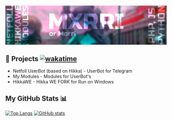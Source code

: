 ![banner](https://github.com/MXRRI/MXRRI/raw/main/me.png)

## 🌱 Projects [![wakatime](https://wakatime.com/badge/user/8dcdd8d4-f146-496c-a813-256aa4b11e39.svg)](https://wakatime.com/@8dcdd8d4-f146-496c-a813-256aa4b11e39)
- Netfoll UserBot (based on Hikka) - UserBot for Telegram
- My Modules - Modules for UserBot's
- HikkaWE - Hikka WE FORK for Run on Windows

## My GitHub Stats 📊

[![Top Langs](https://github-readme-stats.vercel.app/api/top-langs/?username=MXRRI&show_icons=true&theme=dracula&border_radius=10&hide_border=true&hide_title=true&langs_count=3)](https://github.com/anuraghazra/github-readme-stats)
[![GitHub stats](https://github-readme-stats.vercel.app/api?username=MXRRI&count_private=true&show_icons=true&theme=dracula&border_radius=10&hide_border=true&hide_title=true)](https://github.com/anuraghazra/github-readme-stats)
